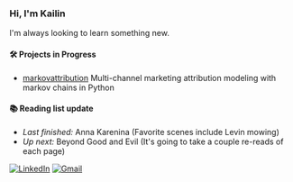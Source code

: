 ### Hi, I'm Kailin

I'm always looking to learn something new.

#### 🛠️ Projects in Progress
* [markovattribution](https://github.com/kailin-lu/markovattribution) Multi-channel marketing attribution modeling with markov chains in Python 

#### 📚 Reading list update 
* _Last finished:_ Anna Karenina (Favorite scenes include Levin mowing) 
* _Up next:_  Beyond Good and Evil (It's going to take a couple re-reads of each page) 

<a href="https://www.linkedin.com/in/kailin-lu/"><img src="https://img.shields.io/badge/LinkedIn--_.svg?style=social&logo=linkedin" alt="LinkedIn"></a>
<a href="mailto:kailinluca@gmail.com"><img alt="Gmail" src="https://img.shields.io/badge/-email-red" alt="Email"/></a>
